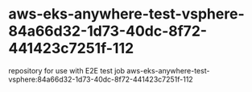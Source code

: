# aws-eks-anywhere-test-vsphere-84a66d32-1d73-40dc-8f72-441423c7251f-112
repository for use with E2E test job aws-eks-anywhere-test-vsphere:84a66d32-1d73-40dc-8f72-441423c7251f-112
